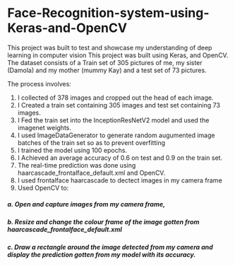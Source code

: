 # Face-Recognition-system-using-Keras-and-OpenCV
This project was built to test and showcase my understanding of deep learning in computer vision
This project was built using Keras, and OpenCV. The dataset consists of a Train set of 305 pictures of me, my sister (Damola) and my mother (mummy Kay) and a test set of 73 pictures.

The process involves:
1. I collected of 378 images and cropped out the head of each image. 
2. I Created a train set containing 305 images and test set containing 73 images.
3. I Fed the train set into the InceptionResNetV2 model and used the imagenet weights.
4. I used ImageDataGenerator to generate random augumented image batches of the train set so as to prevent overfitting
5. I trained the model using 100 epochs.
6. I Achieved an average accuracy of 0.6 on test and 0.9 on the train set.
7. The real-time prediction was done using haarcascade_frontalface_default.xml and OpenCV. 
8. I used frontalface haarcascade to dectect images in my camera frame
9. Used OpenCV to: 
##### a. Open and capture images from my camera frame, 
##### b. Resize and change the colour frame of the image gotten from haarcascade_frontalface_default.xml
##### c. Draw a rectangle around the image detected from my camera and display the prediction gotten from my model with its accuracy.
